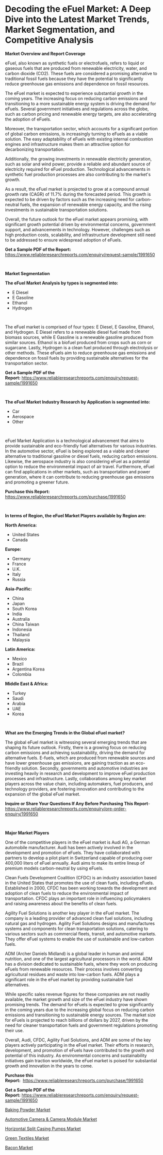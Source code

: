 <p><h1>Decoding the eFuel Market: A Deep Dive into the Latest Market Trends, Market Segmentation, and Competitive Analysis</h1></p><p><strong>Market Overview and Report Coverage</strong></p>
<p><p>eFuel, also known as synthetic fuels or electrofuels, refers to liquid or gaseous fuels that are produced from renewable electricity, water, and carbon dioxide (CO2). These fuels are considered a promising alternative to traditional fossil fuels because they have the potential to significantly reduce greenhouse gas emissions and dependence on fossil resources.</p><p>The eFuel market is expected to experience substantial growth in the coming years. The increasing focus on reducing carbon emissions and transitioning to a more sustainable energy system is driving the demand for eFuels. Several government initiatives and regulations across the globe, such as carbon pricing and renewable energy targets, are also accelerating the adoption of eFuels.</p><p>Moreover, the transportation sector, which accounts for a significant portion of global carbon emissions, is increasingly turning to eFuels as a viable solution. The easy adaptability of eFuels with existing internal combustion engines and infrastructure makes them an attractive option for decarbonizing transportation.</p><p>Additionally, the growing investments in renewable electricity generation, such as solar and wind power, provide a reliable and abundant source of electricity required for eFuel production. Technological advancements in synthetic fuel production processes are also contributing to the market's growth.</p><p>As a result, the eFuel market is projected to grow at a compound annual growth rate (CAGR) of 11.7% during the forecasted period. This growth is expected to be driven by factors such as the increasing need for carbon-neutral fuels, the expansion of renewable energy capacity, and the rising investments in sustainable transportation solutions.</p><p>Overall, the future outlook for the eFuel market appears promising, with significant growth potential driven by environmental concerns, government support, and advancements in technology. However, challenges such as high production costs, scalability, and infrastructure development still need to be addressed to ensure widespread adoption of eFuels.</p></p>
<p><strong>Get a Sample PDF of the Report:</strong> <a href="https://www.reliableresearchreports.com/enquiry/request-sample/1991650">https://www.reliableresearchreports.com/enquiry/request-sample/1991650</a></p>
<p>&nbsp;</p>
<p><strong>Market Segmentation</strong></p>
<p><strong>The eFuel Market Analysis by types is segmented into:</strong></p>
<p><ul><li>E Diesel</li><li>E Gasoline</li><li>Ethanol</li><li>Hydrogen</li></ul></p>
<p>&nbsp;</p>
<p><p>The eFuel market is comprised of four types: E Diesel, E Gasoline, Ethanol, and Hydrogen. E Diesel refers to a renewable diesel fuel made from biomass sources, while E Gasoline is a renewable gasoline produced from similar sources. Ethanol is a biofuel produced from crops such as corn or sugarcane. Lastly, Hydrogen is a clean fuel produced through electrolysis or other methods. These eFuels aim to reduce greenhouse gas emissions and dependence on fossil fuels by providing sustainable alternatives for the transportation sector.</p></p>
<p><strong>Get a Sample PDF of the Report:</strong>&nbsp;<a href="https://www.reliableresearchreports.com/enquiry/request-sample/1991650">https://www.reliableresearchreports.com/enquiry/request-sample/1991650</a></p>
<p>&nbsp;</p>
<p><strong>The eFuel Market Industry Research by Application is segmented into:</strong></p>
<p><ul><li>Car</li><li>Aerospace</li><li>Other</li></ul></p>
<p>&nbsp;</p>
<p><p>eFuel Market Application is a technological advancement that aims to provide sustainable and eco-friendly fuel alternatives for various industries. In the automotive sector, eFuel is being explored as a viable and cleaner alternative to traditional gasoline or diesel fuels, reducing carbon emissions. Likewise, the aerospace industry is also considering eFuel as a potential option to reduce the environmental impact of air travel. Furthermore, eFuel can find applications in other markets, such as transportation and power generation, where it can contribute to reducing greenhouse gas emissions and promoting a greener future.</p></p>
<p><strong>Purchase this Report:</strong>&nbsp; <a href="https://www.reliableresearchreports.com/purchase/1991650">https://www.reliableresearchreports.com/purchase/1991650</a></p>
<p>&nbsp;</p>
<p><strong>In terms of Region, the eFuel Market Players available by Region are:</strong></p>
<p>
    <p> <strong> North America: </strong>
        <ul>
            <li>United States</li>
            <li>Canada</li>
        </ul>
        </p> 
    <p> <strong> Europe: </strong>
        <ul>
            <li>Germany</li>
            <li>France</li>
            <li>U.K.</li>
            <li>Italy</li>
            <li>Russia</li>
        </ul>
        </p> 
    <p> <strong> Asia-Pacific: </strong>
        <ul>
            <li>China</li>
            <li>Japan</li>
            <li>South Korea</li>
            <li>India</li>
            <li>Australia</li>
            <li>China Taiwan</li>
            <li>Indonesia</li>
            <li>Thailand</li>
            <li>Malaysia</li>
        </ul>
        </p> 
    <p> <strong> Latin America: </strong>
        <ul>
            <li>Mexico</li>
            <li>Brazil</li>
            <li>Argentina Korea</li>
            <li>Colombia</li>
        </ul>
        </p> 
    <p> <strong> Middle East & Africa: </strong>
        <ul>
            <li>Turkey</li>
            <li>Saudi</li>
            <li>Arabia</li>
            <li>UAE</li>
            <li>Korea</li>
        </ul>
    </p>
    </p>
<p>&nbsp;</p>
<p><strong>What are the Emerging Trends in the Global eFuel market?</strong></p>
<p><p>The global eFuel market is witnessing several emerging trends that are shaping its future outlook. Firstly, there is a growing focus on reducing carbon emissions and achieving sustainability, driving the demand for alternative fuels. E-fuels, which are produced from renewable sources and have lower greenhouse gas emissions, are gaining traction as an eco-friendly solution. Secondly, governments and automotive industries are investing heavily in research and development to improve eFuel production processes and infrastructure. Lastly, collaborations among key market players across the value chain, including automakers, fuel producers, and technology providers, are fostering innovation and contributing to the expansion of the global eFuel market.</p></p>
<p><strong>Inquire or Share Your Questions If Any Before Purchasing This Report</strong>- <a href="https://www.reliableresearchreports.com/enquiry/pre-order-enquiry/1991650">https://www.reliableresearchreports.com/enquiry/pre-order-enquiry/1991650</a></p>
<p>&nbsp;</p>
<p><strong>Major Market Players</strong></p>
<p><p>One of the competitive players in the eFuel market is Audi AG, a German automobile manufacturer. Audi has been actively involved in the development and promotion of eFuels. They have collaborated with partners to develop a pilot plant in Switzerland capable of producing over 400,000 liters of eFuel annually. Audi aims to make its entire lineup of premium models carbon-neutral by using eFuels.</p><p>Clean Fuels Development Coalition (CFDC) is an industry association based in the United States that promotes the use of clean fuels, including eFuels. Established in 2000, CFDC has been working towards the development and adoption of clean fuels to reduce the environmental impact of transportation. CFDC plays an important role in influencing policymakers and raising awareness about the benefits of clean fuels.</p><p>Agility Fuel Solutions is another key player in the eFuel market. The company is a leading provider of advanced clean fuel solutions, including natural gas and hydrogen. Agility Fuel Solutions designs and manufactures systems and components for clean transportation solutions, catering to various sectors such as commercial fleets, transit, and automotive markets. They offer eFuel systems to enable the use of sustainable and low-carbon fuels.</p><p>ADM (Archer Daniels Midland) is a global leader in human and animal nutrition, and one of the largest agricultural processors in the world. ADM has a division dedicated to sustainable fuels, where they work on producing eFuels from renewable resources. Their process involves converting agricultural residues and waste into low-carbon fuels. ADM plays a significant role in the eFuel market by providing sustainable fuel alternatives.</p><p>While specific sales revenue figures for these companies are not readily available, the market growth and size of the eFuel industry have shown promising trends. The demand for eFuels is expected to grow significantly in the coming years due to the increasing global focus on reducing carbon emissions and transitioning to sustainable energy sources. The market size for eFuels is projected to reach billions of dollars by 2027, driven by the need for cleaner transportation fuels and government regulations promoting their use.</p><p>Overall, Audi, CFDC, Agility Fuel Solutions, and ADM are some of the key players actively participating in the eFuel market. Their efforts in research, development, and promotion of eFuels have contributed to the growth and potential of this industry. As environmental concerns and sustainability initiatives gain traction worldwide, the eFuel market is poised for substantial growth and innovation in the years to come.</p></p>
<p><strong>Purchase this Report:</strong>&nbsp;&nbsp;<a href="https://www.reliableresearchreports.com/purchase/1991650">https://www.reliableresearchreports.com/purchase/1991650</a></p>
<p></p>
<p><strong>Get a Sample PDF of the Report:</strong>&nbsp;<a href="https://www.reliableresearchreports.com/enquiry/request-sample/1991650">https://www.reliableresearchreports.com/enquiry/request-sample/1991650</a></p>
<p><p><a href="https://medium.com/@deirdredavies67/baking-powder-market-trends-forecast-and-competitive-analysis-to-2030-5a0373f6c23c">Baking Powder Market</a></p><p><a href="https://medium.com/@aliwilldvm/automotive-camera-camera-module-market-size-reveals-the-best-marketing-channels-in-global-427ddfe1e83b">Automotive Camera & Camera Module Market</a></p><p><a href="https://github.com/Chiragrp26/Market-Research-Report-List-1/blob/main/horizontal-split-casing-pumps-market.md">Horizontal Split Casing Pumps Market</a></p><p><a href="https://github.com/santosh758595/Market-Research-Report-List-1/blob/main/green-textiles-market.md">Green Textiles Market</a></p><p><a href="https://medium.com/@avaalsop666/bacon-market-comprehensive-assessment-by-type-application-and-geography-e01e92abc542">Bacon Market</a></p></p>